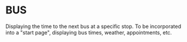 BUS
===
Displaying the time to the next bus at a specific stop. To be incorporated into a "start page", displaying bus times, weather, appointments, etc.
